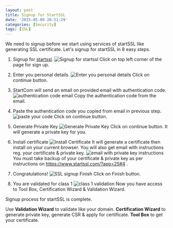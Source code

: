 ```yaml
---
layout: post
title: Signup for StartSSL
date: '2015-05-09 20:51:29'
categories: [Security]
tags: [SSL]
---
```


We need to signup before we start using services of startSSL like generating SSL certificate.
Let's signup for startSSL in 8 easy steps.

1. Signup for [startssl](https://www.startssl.com).
![Signup for startssl](https://ashishapy-ghost.s3.amazonaws.com/2015/May/SSL_Signup-1431642461318.jpg)
Click on top left corner of the page for sign up.

2. Enter you personal details.
![Enter you personal details](https://ashishapy-ghost.s3.amazonaws.com/2015/May/2_SSL_PersonalDetails-1431192673990.jpg) Click on continue button.

3. StartCom will send an email on provided email with authentication code.
![authentication code email](https://ashishapy-ghost.s3.amazonaws.com/2015/May/3_SSLEmailVerify-1431193580485.jpg) Copy the authentication code from the email.

4. Paste the authentication code you copied from email in previous step.
![paste your code](https://ashishapy-ghost.s3.amazonaws.com/2015/May/3_SSL_verify-1431196264773.jpg) Click on continue button.

5. Generate Private Key
![Generate Private Key](https://ashishapy-ghost.s3.amazonaws.com/2015/May/4_SSL_PvtKey-1431196763899.jpg) Click on continue button. It will generate a private key for you.

6. Install certificate
![Install Certificate](https://ashishapy-ghost.s3.amazonaws.com/2015/May/5_SSL_Install-1431199588270.jpg) It will generate a certificate then install on your current browser.
You will also get email with instructions reg. your certificate & private key.
![email with private key instructions](https://ashishapy-ghost.s3.amazonaws.com/2015/May/4_SSLPvtemail-1431198504039.jpg) You must take backup of your certificate & private key as per instructions on https://www.startssl.com/?app=25#4 . 

7. Congratulations!
![SSL signup Finish](https://ashishapy-ghost.s3.amazonaws.com/2015/May/6_SSL_Finish-1431200025036.jpg) Click on Finish button.

8. You are validated for class 1
![class 1 validation](https://ashishapy-ghost.s3.amazonaws.com/2015/May/7_SSL-1431203073438.jpg) Now you have access to Tool Box, Certification Wizard & Validation Wizard.

Signup process for startSSL is complete.

Use **Validation Wizard** to validate like your domain.
**Certification Wizard** to generate private key, generate CSR & apply for certificate. 
**Tool Box** to get your certificate.
